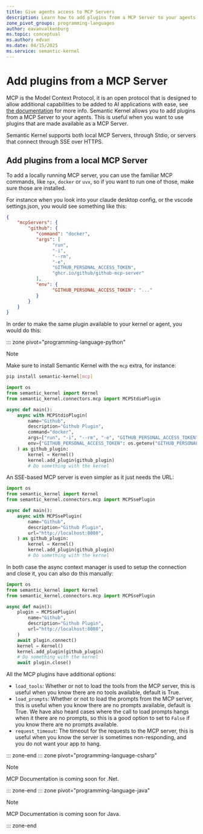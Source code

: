 ```yaml
---
title: Give agents access to MCP Servers
description: Learn how to add plugins from a MCP Server to your agents in Semantic Kernel.
zone_pivot_groups: programming-languages
author: eavanvalkenburg
ms.topic: conceptual
ms.author: edvan
ms.date: 04/15/2025
ms.service: semantic-kernel
---
```


# Add plugins from a MCP Server

MCP is the Model Context Protocol, it is an open protocol that is designed to allow additional capabilities to be added to AI applications with ease, see [the documentation](https://modelcontextprotocol.io/introduction) for more info.
Semantic Kernel allows you to add plugins from a MCP Server to your agents. This is useful when you want to use plugins that are made available as a MCP Server.

Semantic Kernel supports both local MCP Servers, through Stdio, or servers that connect through SSE over HTTPS.

## Add plugins from a local MCP Server

To add a locally running MCP server, you can use the familiar MCP commands, like `npx`, `docker` or `uvx`, so if you want to run one of those, make sure those are installed.

For instance when you look into your claude desktop config, or the vscode settings.json, you would see something like this:

```json
{
    "mcpServers": {
        "github": {
           "command": "docker",
           "args": [
                 "run",
                 "-i",
                 "--rm",
                 "-e",
                 "GITHUB_PERSONAL_ACCESS_TOKEN",
                 "ghcr.io/github/github-mcp-server"
           ],
           "env": {
                 "GITHUB_PERSONAL_ACCESS_TOKEN": "..."
           }
        }
    }
}
```

In order to make the same plugin available to your kernel or agent, you would do this:

::: zone pivot="programming-language-python"

> [!NOTE]
> Make sure to install Semantic Kernel with the `mcp` extra, for instance:
> ```bash
> pip install semantic-kernel[mcp]
> ```
>

```python
import os
from semantic_kernel import Kernel
from semantic_kernel.connectors.mcp import MCPStdioPlugin

async def main():
    async with MCPStdioPlugin(
        name="Github",
        description="Github Plugin",
        command="docker",
        args=["run", "-i", "--rm", "-e", "GITHUB_PERSONAL_ACCESS_TOKEN", "ghcr.io/github/github-mcp-server"],
        env={"GITHUB_PERSONAL_ACCESS_TOKEN": os.getenv("GITHUB_PERSONAL_ACCESS_TOKEN")},
    ) as github_plugin:
        kernel = Kernel()
        kernel.add_plugin(github_plugin)
        # Do something with the kernel
```

An SSE-based MCP server is even simpler as it just needs the URL:

```python
import os
from semantic_kernel import Kernel
from semantic_kernel.connectors.mcp import MCPSsePlugin

async def main():
    async with MCPSsePlugin(
        name="Github",
        description="Github Plugin",
        url="http://localhost:8080",
    ) as github_plugin:
        kernel = Kernel()
        kernel.add_plugin(github_plugin)
        # Do something with the kernel
```

In both case the async context manager is used to setup the connection and close it, you can also do this manually:

```python
import os
from semantic_kernel import Kernel
from semantic_kernel.connectors.mcp import MCPSsePlugin

async def main():
    plugin = MCPSsePlugin(
        name="Github",
        description="Github Plugin",
        url="http://localhost:8080",
    )
    await plugin.connect()   
    kernel = Kernel()
    kernel.add_plugin(github_plugin)
    # Do something with the kernel
    await plugin.close()
```

All the MCP plugins have additional options:
- `load_tools`: Whether or not to load the tools from the MCP server, this is useful when you know there are no tools available, default is True.
- `load_prompts`: Whether or not to load the prompts from the MCP server, this is useful when you know there are no prompts available, default is True. We have also heard cases where the call to load prompts hangs when it there are no prompts, so this is a good option to set to `False` if you know there are no prompts available.
- `request_timeout`: The timeout for the requests to the MCP server, this is useful when you know the server is sometimes non-responding, and you do not want your app to hang.

::: zone-end
::: zone pivot="programming-language-csharp"

> [!NOTE]
> MCP Documentation is coming soon for .Net.

::: zone-end
::: zone pivot="programming-language-java"

> [!NOTE]
> MCP Documentation is coming soon for Java.

::: zone-end
